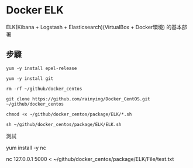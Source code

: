 # Docker ELK #

ELK(Kibana + Logstash + Elasticsearch)(VirtualBox + Docker環境) 的基本部署

## 步驟 ##

```
yum -y install epel-release
```

```
yum -y install git 
```

```
rm -rf ~/github/docker_centos
```

```
git clone https://github.com/rainying/Docker_CentOS.git ~/github/docker_centos
```

```
chmod +x ~/github/docker_centos/package/ELK/*.sh
```

```
sh ~/github/docker_centos/package/ELK/ELK.sh
```


測試

yum install -y nc

nc 127.0.0.1 5000 < ~/github/docker_centos/package/ELK/File/test.txt
